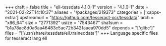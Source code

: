 +++
draft = false
title = "ell-tessdata 4.1.0-1"
version = "4.1.0-1"
date = "2021-02-22T14:10:37"
aliases = "/packages/219373"
categories = ['xapps-extra']
upstreamurl = "https://github.com/tesseract-ocr/tessdata"
arch = "x86_64"
size = "2771392"
usize = "7543467"
sha1sum = "b1a78ac8d0a6aa46483c5ac72b3421aaea970dd5"
depends = "['glibc']"
files = "['/usr/share/tessdata/ell.traineddata']"
+++
Language specific files for tesseract lang ell